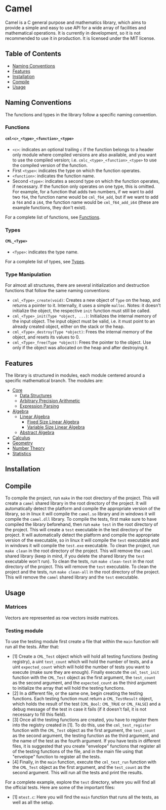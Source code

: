 # Camel

Camel is a C general purpose and mathematics library, which aims to provide a simple and easy to use API for a wide array of facilities and mathematical operations. It is currently in development, so it is not recommended to use it in production. It is licensed under the MIT license.

## Table of Contents

- [Naming Conventions](#naming-conventions)
- [Features](#features)
- [Installation](#installation)
- [Compile](#compile)
- [Usage](#usage)

## Naming Conventions

The functions and types in the library follow a specific naming convention.

### Functions

#### ```cml<c>_<type>_<function>_<type>```

- ```<c>```: indicates an optional trailing ```c``` if the function belongs to a header only module where compiled versions are also available, and you want to use the compiled version; i.e. ```cmlc_<type>_<function>_<type>``` to use the compiled version of the function.
- First ```<type>```: indicates the type on which the function operates.
- ```<function>```: indicates the function name.
- Second ```<type>```: indicates a second type on which the function operates, if necessary. If the function only operates on one type, this is omitted. For example, for a function that adds two numbers, if we want to add two ```f64```, the function name would be ```cml_f64_add```, but if we want to add a ```f64``` and a ```i64```, the function name would be ```cml_f64_add_i64``` (these are example functions, they don't exist).

For a complete list of functions, see [Functions](doc/functions.md).

### Types

#### ```CML_<Type>```

- ```<Type>```: indicates the type name.

For a complete list of types, see [Types](doc/types.md).

### Type Manipulation

For almost all structures, there are several initialization and destruction functions that follow the same naming conventions:

- `cml_<Type>_create(void)`: Creates a new object of `Type` on the heap, and returns a pointer to it. Internally, it uses a simple `malloc`. Notes: it doesn't initialize the object, the respective `init` function must still be called.
- `cml_<Type>_init(Type *object, ...)`: Initializes the internal memory of the input object. The input object must be valid, i.e. it must point to an already created object, either on the stack or the heap.
- `cml_<Type>_destroy(Type *object)`: Frees the internal memory of the object, and resets its values to 0.
- `cml_<Type>_free(Type *object)`: Frees the pointer to the object. Use only if the object was allocated on the heap and after destroying it.

## Features

The library is structured in modules, each module centered around a specific mathematical branch. The modules are:

- [Core](doc/core/core.md)
  - [Data Structures](doc/core/dstructs.md)
  - [Arbitrary Precision Arithmetic](doc/core/bignum.md)
  - [Expression Parsing](doc/core/expression.md)
- [Algebra](doc/algebra/algebra.md)
  - [Linear Algebra](doc/algebra/linear/linear.md)
    - [Fixed Size Linear Algebra](doc/algebra/linear/flinear.md)
    - [Variable Size Linear Algebra](doc/algebra/linear/vlinear.md)
  - [Abstract Algebra](doc/algebra/abstract.md)
- [Calculus](doc/calculus/calculus.md)
- [Geometry](doc/geometry/geometry.md)
- [Number Theory](doc/numtheory/numtheory.md)
- [Statistics](doc/statistics/statistics.md)

## Installation

## Compile

To compile the project, run ```make``` in the root directory of the project. This will create a ```camel``` shared library in the root directory of the project. It will automatically detect the platform and compile the appropriate version of the library, so in linux it will compile the ```camel.so``` library and in windows it will compile the ```camel.dll``` library. To compile the tests, first make sure to have compiled the library beforehand, then run ```make test``` in the root directory of the project. This will create a ```test``` executable in the test directory of the project. It will automatically detect the platform and compile the appropriate version of the executable, so in linux it will compile the ```test``` executable and in windows it will compile the ```test.exe``` executable. To clean the project, run ```make clean``` in the root directory of the project. This will remove the ```camel``` shared library (keep in mind, if you delete the shared library the ```test``` executable won't run). To clean the tests, run ```make clean-test``` in the root directory of the project. This will remove the ```test``` executable. To clean the project and the tests, run ```make clean-all``` in the root directory of the project. This will remove the ```camel``` shared library and the ```test``` executable.

## Usage

### Matrices

Vectors are represented as row vectors inside matrices.

### Testing module

To use the testing module first create a file that within the ```main``` function will run all the tests. After that:

- [1] Create a ```CML_Test``` object which will hold all testing functions (testing registry), a uint ```test_count``` which will hold the number of tests, and a uint ```expected_count``` which will hold the number of tests you want to execute (make sure they are enough). Finally execute the ```cml_test_init``` function with the ```CML_Test``` object as the first argument, the ```test_count``` as the second argument, and the ```expected_count``` as the third argument to initialize the array that will hold the testing functions.
- [2] In a different file, or the same one, begin creating the testing functions. Each testing function must return a ```CML_TestResult``` object, which holds the result of the test (```CML_Bool```: ```CML_TRUE``` or ```CML_FALSE```) and a debug message of the test in case it fails (if it doesn't fail, it is not necessary to fill this field).
- [3] Once all the testing functions are created, you have to register them into the registry created in [1]. To do this, use the ```cml_test_register``` function with the ```CML_Test``` object as the first argument, the ```test_count``` as the second argument, the testing function as the third argument, and the name of the test as the fourth argument. If you have tests in different files, it is suggested that you create "envelope" functions that register all of the testing functions of the file, and in the main file using that "envelope" function to register all the tests.
- [4] Finally, in the ```main``` function, execute the ```cml_test_run``` function with the ```CML_Test``` object as the first argument, and the ```test_count``` as the second argument. This will run all the tests and print the results.

For a complete example, explore the ```test``` directory, where you will find all the official tests. Here are some of the important files:

- [1] ```mtest.c```: Here you will find the ```main``` function that runs all the tests, as well as all the setup.
